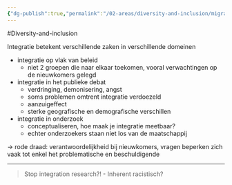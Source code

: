 ```yaml
---
{"dg-publish":true,"permalink":"/02-areas/diversity-and-inclusion/migration-and-integration-research/","noteIcon":"","created":"2024-11-24T10:54:58.784+01:00","updated":"2024-12-29T13:58:43.222+01:00"}
---
```


#Diversity-and-inclusion 

Integratie betekent verschillende zaken in verschillende domeinen

- integratie op vlak van beleid
    - niet 2 groepen die naar elkaar toekomen, vooral verwachtingen op de nieuwkomers gelegd
- integratie in het publieke debat
    - verdringing, demonisering, angst
    - soms problemen omtrent integratie verdoezeld
    - aanzuigeffect
    - sterke geografische en demografische verschillen
- integratie in onderzoek
    - conceptualiseren, hoe maak je integratie meetbaar?
    - echter onderzoekers staan niet los van de maatschappij

  

-> rode draad: verantwoordelijkheid bij nieuwkomers, vragen beperken zich vaak tot enkel het problematische en beschuldigende

  

---

  

> Stop integration research?! - Inherent racistisch?